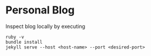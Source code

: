 Personal Blog
=============

Inspect blog locally by executing

```
ruby -v
bundle install
jekyll serve --host <host-name> --port <desired-port>
```
